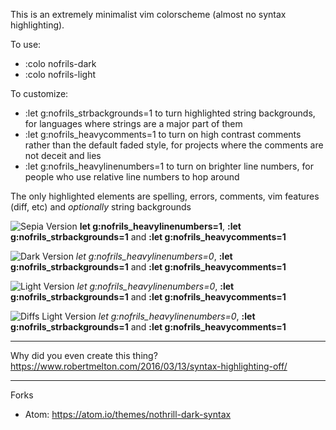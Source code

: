 This is an extremely minimalist vim colorscheme (almost no syntax highlighting).

To use:
- :colo nofrils-dark
- :colo nofrils-light

To customize:
- :let g:nofrils\_strbackgrounds=1 to turn highlighted string backgrounds, for languages where strings are a major part of them
- :let g:nofrils\_heavycomments=1 to turn on high contrast comments rather than the default faded style, for projects where the comments are not deceit and lies
- :let g:nofrils\_heavylinenumbers=1 to turn on brighter line numbers, for people who use relative line numbers to hop around

The only highlighted elements are spelling, errors, comments, vim features (diff, etc) and *optionally* string backgrounds




![Sepia Version](http://i.imgur.com/AU06II7.gif)
**let g:nofrils_heavylinenumbers=1**, **:let g:nofrils_strbackgrounds=1** and **:let g:nofrils_heavycomments=1**

![Dark Version](http://i.imgur.com/fjlOpKp.gif)
*let g:nofrils_heavylinenumbers=0*, **:let g:nofrils_strbackgrounds=1** and **:let g:nofrils_heavycomments=1**

![Light Version](http://i.imgur.com/RSYLnKd.gif)
*let g:nofrils_heavylinenumbers=0*, **:let g:nofrils_strbackgrounds=1** and **:let g:nofrils_heavycomments=1**

![Diffs Light Version](http://i.imgur.com/RSMuzGh.png)
*let g:nofrils_heavylinenumbers=0*, **:let g:nofrils_strbackgrounds=1** and **:let g:nofrils_heavycomments=1**


----

Why did you even create this thing?  https://www.robertmelton.com/2016/03/13/syntax-highlighting-off/

----

Forks

- Atom: https://atom.io/themes/nothrill-dark-syntax
